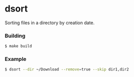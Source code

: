 # dsort

Sorting files in a directory by creation date.
### Building

```bash
$ make build
```

### Example

```bash
$ dsort --dir ~/Download --remove=true --skip dir1,dir2
```